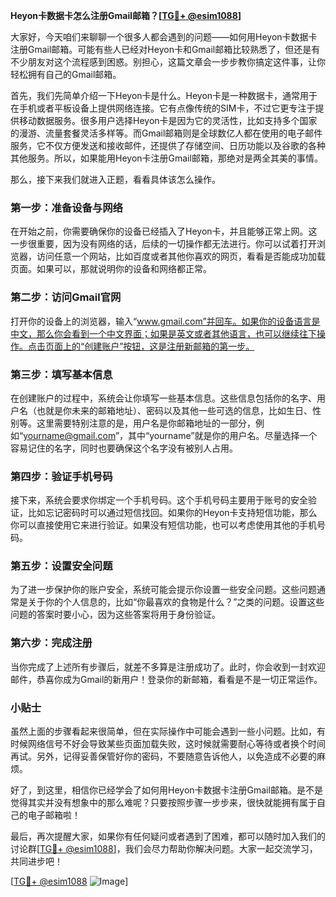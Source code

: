 **Heyon卡数据卡怎么注册Gmail邮箱？[[TG💪+ @esim1088](https://t.me/s/esim1088)]**

大家好，今天咱们来聊聊一个很多人都会遇到的问题——如何用Heyon卡数据卡注册Gmail邮箱。可能有些人已经对Heyon卡和Gmail邮箱比较熟悉了，但还是有不少朋友对这个流程感到困惑。别担心，这篇文章会一步步教你搞定这件事，让你轻松拥有自己的Gmail邮箱。

首先，我们先简单介绍一下Heyon卡是什么。Heyon卡是一种数据卡，通常用于在手机或者平板设备上提供网络连接。它有点像传统的SIM卡，不过它更专注于提供移动数据服务。很多用户选择Heyon卡是因为它的灵活性，比如支持多个国家的漫游、流量套餐灵活多样等。而Gmail邮箱则是全球数亿人都在使用的电子邮件服务，它不仅方便发送和接收邮件，还提供了存储空间、日历功能以及谷歌的各种其他服务。所以，如果能用Heyon卡注册Gmail邮箱，那绝对是两全其美的事情。

那么，接下来我们就进入正题，看看具体该怎么操作。

### 第一步：准备设备与网络

在开始之前，你需要确保你的设备已经插入了Heyon卡，并且能够正常上网。这一步很重要，因为没有网络的话，后续的一切操作都无法进行。你可以试着打开浏览器，访问任意一个网站，比如百度或者其他你喜欢的网页，看看是否能成功加载页面。如果可以，那就说明你的设备和网络都正常。

### 第二步：访问Gmail官网

打开你的设备上的浏览器，输入“www.gmail.com”并回车。如果你的设备语言是中文，那么你会看到一个中文界面；如果是英文或者其他语言，也可以继续往下操作。点击页面上的“创建账户”按钮，这是注册新邮箱的第一步。

### 第三步：填写基本信息

在创建账户的过程中，系统会让你填写一些基本信息。这些信息包括你的名字、用户名（也就是你未来的邮箱地址）、密码以及其他一些可选的信息，比如生日、性别等。这里需要特别注意的是，用户名是你邮箱地址的一部分，例如“yourname@gmail.com”，其中“yourname”就是你的用户名。尽量选择一个容易记住的名字，同时也要确保这个名字没有被别人占用。

### 第四步：验证手机号码

接下来，系统会要求你绑定一个手机号码。这个手机号码主要用于账号的安全验证，比如忘记密码时可以通过短信找回。如果你的Heyon卡支持短信功能，那么你可以直接使用它来进行验证。如果没有短信功能，也可以考虑使用其他的手机号码。

### 第五步：设置安全问题

为了进一步保护你的账户安全，系统可能会提示你设置一些安全问题。这些问题通常是关于你的个人信息的，比如“你最喜欢的食物是什么？”之类的问题。设置这些问题的答案时要小心，因为这些答案将用于身份验证。

### 第六步：完成注册

当你完成了上述所有步骤后，就差不多算是注册成功了。此时，你会收到一封欢迎邮件，恭喜你成为Gmail的新用户！登录你的新邮箱，看看是不是一切正常运作。

### 小贴士

虽然上面的步骤看起来很简单，但在实际操作中可能会遇到一些小问题。比如，有时候网络信号不好会导致某些页面加载失败，这时候就需要耐心等待或者换个时间再试。另外，记得妥善保管好你的密码，不要随意告诉他人，以免造成不必要的麻烦。

好了，到这里，相信你已经学会了如何用Heyon卡数据卡注册Gmail邮箱。是不是觉得其实并没有想象中的那么难呢？只要按照步骤一步步来，很快就能拥有属于自己的电子邮箱啦！

最后，再次提醒大家，如果你有任何疑问或者遇到了困难，都可以随时加入我们的讨论群[[TG💪+ @esim1088](https://t.me/s/esim1088)]，我们会尽力帮助你解决问题。大家一起交流学习，共同进步吧！

[[TG💪+ @esim1088](https://t.me/s/esim1088) ![Image](https://i.postimg.cc/4NQfJmqS/Snipaste-2025-05-13-00-14-12.png)]